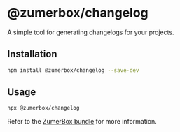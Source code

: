 # @zumerbox/changelog

A simple tool for generating changelogs for your projects.

## Installation

```bash
npm install @zumerbox/changelog --save-dev
```

## Usage

```bash
npx @zumerbox/changelog
```

Refer to the [ZumerBox bundle](https://github.com/zumerlab/zumerbox) for more information.
